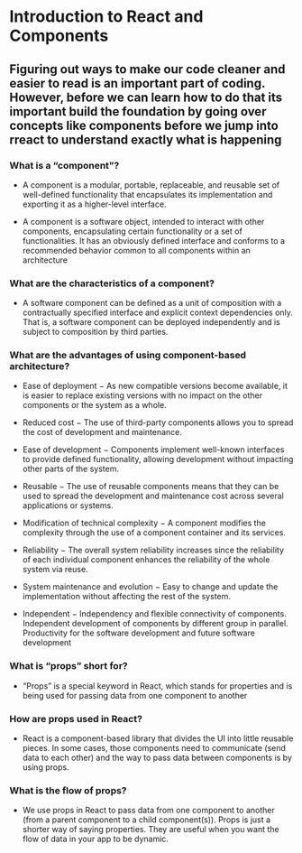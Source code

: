 # Introduction to React and Components #

## Figuring out ways to make our code cleaner and easier to read is an important part of coding. However, before we can learn how to do that its important build the foundation by going over concepts like components before we jump into rreact to understand exactly what is happening ##

### What is a “component”? ###

- A component is a modular, portable, replaceable, and reusable set of well-defined functionality that encapsulates its implementation and exporting it as a higher-level interface.

- A component is a software object, intended to interact with other components, encapsulating certain functionality or a set of functionalities. It has an obviously defined interface and conforms to a recommended behavior common to all components within an architecture

### What are the characteristics of a component? ###

- A software component can be defined as a unit of composition with a contractually specified interface and explicit context dependencies only. That is, a software component can be deployed independently and is subject to composition by third parties.

### What are the advantages of using component-based architecture? ###

- Ease of deployment − As new compatible versions become available, it is easier to replace existing versions with no impact on the other components or the system as a whole.

- Reduced cost − The use of third-party components allows you to spread the cost of development and maintenance.

- Ease of development − Components implement well-known interfaces to provide defined functionality, allowing development without impacting other parts of the system.

- Reusable − The use of reusable components means that they can be used to spread the development and maintenance cost across several applications or systems.

- Modification of technical complexity − A component modifies the complexity through the use of a component container and its services.

- Reliability − The overall system reliability increases since the reliability of each individual component enhances the reliability of the whole system via reuse.

- System maintenance and evolution − Easy to change and update the implementation without affecting the rest of the system.

- Independent − Independency and flexible connectivity of components. Independent development of components by different group in parallel. Productivity for the software development and future software development

### What is “props” short for? ###

- “Props” is a special keyword in React, which stands for properties and is being used for passing data from one component to another

### How are props used in React? ###

- React is a component-based library that divides the UI into little reusable pieces. In some cases, those components need to communicate (send data to each other) and the way to pass data between components is by using props.

### What is the flow of props? ###

- We use props in React to pass data from one component to another (from a parent component to a child component(s)). Props is just a shorter way of saying properties. They are useful when you want the flow of data in your app to be dynamic.